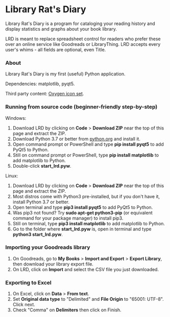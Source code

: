 # Library Rat's Diary

Library Rat's Diary is a program for cataloging your reading history and display statistics and graphs about your book library. 

LRD is meant to replace spreadsheet control for readers who prefer these over an online service like Goodreads or LibraryThing. LRD accepts every user's whims - all fields are optional, even Title.

### About

Library Rat's Diary is my first (useful) Python application. 

Dependencies: matplotlib, pyqt5.

Third party content: [Oxygen icon set](https://github.com/KDE/oxygen-icons5).

### Running from source code (beginner-friendly step-by-step)

Windows:

1. Download LRD by clicking on **Code** > **Download ZIP** near the top of this page and extract the ZIP.
2. Download Python 3.7 or better from [python.org](https://www.python.org/) and install it.
3. Open command prompt or PowerShell and type **pip install pyqt5** to add PyQt5 to Python.
4. Still on command prompt or PowerShell, type **pip install matplotlib** to add matplotlib to Python.
5. Double-click **start_lrd.pyw**.

Linux:

1. Download LRD by clicking on **Code** > **Download ZIP** near the top of this page and extract the ZIP.
2. Most distros come with Python3 pre-installed, but if you don't have it, install Python 3.7 or better.
3. Open terminal and type **pip3 install pyqt5** to add PyQt5 to Python.
3. Was pip3 not found? Try **sudo apt-get python3-pip** (or equivalent command for your package manager) to install pip3.
4. Still on terminal, type **pip3 install matplotlib** to add matplotlib to Python.
5. Go to the folder where **start_lrd.pyw** is, open in terminal and type **python3 start_lrd.pyw**.

### Importing your Goodreads library

1. On Goodreads, go to **My Books** > **Import and Export** > **Export Library**, then download your library export file.
2. On LRD, click on **Import** and select the CSV file you just downloaded.

### Exporting to Excel

1. On Excel, click on **Data** > **From text**.
2. Set **Original data type** to "Delimited" and **File Origin** to "65001: UTF-8". Click next.
3. Check "Comma" on **Delimiters** then click on Finish.
